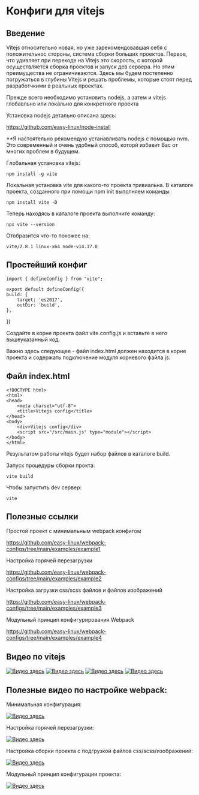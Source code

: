 # Конфиги для vitejs

## Введение

Vitejs относительно новая, но уже зарекомендовавшая себя с положительнос стороны, система сборки больших проектов. Первое, что удивляет при переходе на Vitejs это скорость, с которой осуществляется сборка проектов и запуск дев сервера. Но этим преимущества не ограничиваются. Здесь мы будем постепенно погружаться в глубины Vitejs и решать проблемы, которые стоят перед разработчкими в реальных проектах. 

Прежде всего необходимо установить nodejs, а затем и vitejs глобавльно или локально для конкретного проекта

Установка nodejs детально описана здесь:

https://github.com/easy-linux/node-install

**Я настоятельно рекомендую устанавливать nodejs с помощью nvm. Это современный и очень удобный способ, которй избавит Вас от многих проблем в будущем.

Глобальная установка vitejs:

    npm install -g vite

Локальная установка vite для какого-то проекта тривиальна. В каталоге проекта, созданного при помощи npm init выполняем команды:

    
    npm install vite -D

Теперь находясь в каталоге проекта выполните команду:

    npx vite --version

Отобразится что-то похожее на:

    vite/2.8.1 linux-x64 node-v14.17.0

## Простейший конфиг

    import { defineConfig } from "vite";
    
    export default defineConfig({
    build: {
        target: 'es2017',
        outDir: 'build',
    },       
})

Создайте в корне проекта файл vite.config.js и вставьте в него вышеуказанный код. 

Важно здесь следующее - файл index.html должен находится в корне проекта и содержать подключение модуля корневого файла js: 

## Файл index.html

    <!DOCTYPE html>
    <html>
    <head>
        <meta charset="utf-8">
        <title>Vitejs config</title>
    </head>
    <body>
        <div>Vitejs config</div>
        <script src="/src/main.js" type="module"></script>
    </body>
    </html>

Результатом работы vitejs будет набор файлов в каталоге build.  



Запуск процедуры сборки прокта:

    vite build

Чтобы запустить dev сервер:

    vite
## Полезные ссылки
Простой проект с минимальным webpack конфигом

https://github.com/easy-linux/webpack-configs/tree/main/examples/example1

Настройка горячей перезагрузки

https://github.com/easy-linux/webpack-configs/tree/main/examples/example2

Настройка загрузки css/scss файлов и файлов изображений

https://github.com/easy-linux/webpack-configs/tree/main/examples/example3

Модульный принцип конфигурирования Webpack

https://github.com/easy-linux/webpack-configs/tree/main/examples/example4

## Видео по vitejs

[![Видео здесь](https://img.youtube.com/vi/wIEauCguZGI/0.jpg)](https://www.youtube.com/watch?v=wIEauCguZGI)
[![Видео здесь](https://img.youtube.com/vi/t98Q9hliZZo/0.jpg)](https://www.youtube.com/watch?v=t98Q9hliZZo)
[![Видео здесь](https://img.youtube.com/vi/aMzCDR_MHF0/0.jpg)](https://www.youtube.com/watch?v=aMzCDR_MHF0)
[![Видео здесь](https://img.youtube.com/vi/TZN6dC7ZOs0/0.jpg)](https://www.youtube.com/watch?v=TZN6dC7ZOs0)


## Полезные видео по настройке webpack:


Минимальная конфигурация:

[![Видео здесь](https://img.youtube.com/vi/unEl3Hezwpw/0.jpg)](https://www.youtube.com/watch?v=unEl3Hezwpw)

Настройка горячей перезагрузки:

[![Видео здесь](https://img.youtube.com/vi/oOpzkF2nU0s/0.jpg)](https://www.youtube.com/watch?v=oOpzkF2nU0s)

Настройка сборки проекта с подгрузкой файлов css/scss/изображений:

[![Видео здесь](https://img.youtube.com/vi/3B-NGZmMe-Y/0.jpg)](https://www.youtube.com/watch?v=3B-NGZmMe-Y)

Модульный принцип конфигурации проекта:

[![Видео здесь](https://img.youtube.com/vi/fnUqyWyG5kk/0.jpg)](https://www.youtube.com/watch?v=fnUqyWyG5kk)


